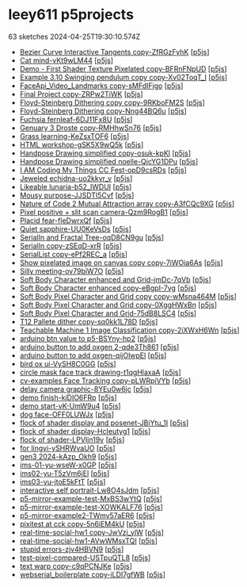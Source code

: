 # leey611 p5projects
63 sketches 2024-04-25T19:30:10.574Z

- [Bezier Curve Interactive Tangents copy-ZfRGzFyhK](./p5projects/Bezier%20Curve%20Interactive%20Tangents%20copy-ZfRGzFyhK) [[p5js](https://editor.p5js.org/leey611/sketches/ZfRGzFyhK)]
- [Cat mind-vKt9wLM44](./p5projects/Cat%20mind-vKt9wLM44) [[p5js](https://editor.p5js.org/leey611/sketches/vKt9wLM44)]
- [Demo - First Shader Texture Pixelated copy-BFRnFNpUD](./p5projects/Demo%20-%20First%20Shader%20Texture%20Pixelated%20copy-BFRnFNpUD) [[p5js](https://editor.p5js.org/leey611/sketches/BFRnFNpUD)]
- [Example 3.10 Swinging pendulum copy copy-Xv02ToqT\_I](./p5projects/Example%203.10%20Swinging%20pendulum%20copy%20copy-Xv02ToqT_I) [[p5js](https://editor.p5js.org/leey611/sketches/v02ToqT_I)]
- [FaceApi\_Video\_Landmarks copy-sMFdIFjgo](./p5projects/FaceApi_Video_Landmarks%20copy-sMFdIFjgo) [[p5js](https://editor.p5js.org/leey611/sketches/sMFdIFjgo)]
- [Final Project copy-ZRPw2TiWK](./p5projects/Final%20Project%20copy-ZRPw2TiWK) [[p5js](https://editor.p5js.org/leey611/sketches/ZRPw2TiWK)]
- [Floyd-Steinberg Dithering	 copy copy-9RKboFM2S](./p5projects/Floyd-Steinberg%20Dithering%09%20copy%20copy-9RKboFM2S) [[p5js](https://editor.p5js.org/leey611/sketches/9RKboFM2S)]
- [Floyd-Steinberg Dithering	 copy-Nng44BQ6u](./p5projects/Floyd-Steinberg%20Dithering%09%20copy-Nng44BQ6u) [[p5js](https://editor.p5js.org/leey611/sketches/Nng44BQ6u)]
- [Fuchsia fernleaf-6DJ11Fx8U](./p5projects/Fuchsia%20fernleaf-6DJ11Fx8U) [[p5js](https://editor.p5js.org/leey611/sketches/6DJ11Fx8U)]
- [Genuary 3 Droste copy-RMHhwSn76](./p5projects/Genuary%203%20Droste%20copy-RMHhwSn76) [[p5js](https://editor.p5js.org/leey611/sketches/RMHhwSn76)]
- [Grass learning-KeZsxTOF6](./p5projects/Grass%20learning-KeZsxTOF6) [[p5js](https://editor.p5js.org/leey611/sketches/KeZsxTOF6)]
- [HTML workshop-gSK5X9wQ5k](./p5projects/HTML%20workshop-gSK5X9wQ5k) [[p5js](https://editor.p5js.org/leey611/sketches/SK5X9wQ5k)]
- [Handpose Drawing simplified copy-osuk-kpKl](./p5projects/Handpose%20Drawing%20simplified%20copy-osuk-kpKl) [[p5js](https://editor.p5js.org/leey611/sketches/osuk-kpKl)]
- [Handpose Drawing simplified noelle-QjcYG1DPu](./p5projects/Handpose%20Drawing%20simplified%20noelle-QjcYG1DPu) [[p5js](https://editor.p5js.org/leey611/sketches/QjcYG1DPu)]
- [I AM Coding My Things CC Fest-opD9csRDs](./p5projects/I%20AM%20Coding%20My%20Things%20CC%20Fest-opD9csRDs) [[p5js](https://editor.p5js.org/leey611/sketches/opD9csRDs)]
- [Jeweled echidna-uo2kkyr\_v](./p5projects/Jeweled%20echidna-uo2kkyr_v) [[p5js](https://editor.p5js.org/leey611/sketches/uo2kkyr_v)]
- [Likeable lunaria-b52\_lWDUI](./p5projects/Likeable%20lunaria-b52_lWDUI) [[p5js](https://editor.p5js.org/leey611/sketches/b52_lWDUI)]
- [Mousy purpose-JJSDTI5Cvf](./p5projects/Mousy%20purpose-JJSDTI5Cvf) [[p5js](https://editor.p5js.org/leey611/sketches/JSDTI5Cvf)]
- [Nature of Code 2 Mutual Attraction array copy-A3fCQc9XG](./p5projects/Nature%20of%20Code%202%20Mutual%20Attraction%20array%20copy-A3fCQc9XG) [[p5js](https://editor.p5js.org/leey611/sketches/A3fCQc9XG)]
- [Pixel positive + slit scan camera-Qzm9RogB1](./p5projects/Pixel%20positive%20%2B%20slit%20scan%20camera-Qzm9RogB1) [[p5js](https://editor.p5js.org/leey611/sketches/Qzm9RogB1)]
- [Placid fear-fIeDwrxQf](./p5projects/Placid%20fear-fIeDwrxQf) [[p5js](https://editor.p5js.org/leey611/sketches/fIeDwrxQf)]
- [Quiet sapphire-UU0KeVsDs](./p5projects/Quiet%20sapphire-UU0KeVsDs) [[p5js](https://editor.p5js.org/leey611/sketches/UU0KeVsDs)]
- [SerialIn and Fractal Tree-oqD8CN9gu](./p5projects/SerialIn%20and%20Fractal%20Tree-oqD8CN9gu) [[p5js](https://editor.p5js.org/leey611/sketches/oqD8CN9gu)]
- [SerialIn copy-zSEqD-xrR](./p5projects/SerialIn%20copy-zSEqD-xrR) [[p5js](https://editor.p5js.org/leey611/sketches/zSEqD-xrR)]
- [SerialList copy-ePf2REC\_a](./p5projects/SerialList%20copy-ePf2REC_a) [[p5js](https://editor.p5js.org/leey611/sketches/ePf2REC_a)]
- [Show pixelated image on canvas copy copy-7iWOia6As](./p5projects/Show%20pixelated%20image%20on%20canvas%20copy%20copy-7iWOia6As) [[p5js](https://editor.p5js.org/leey611/sketches/7iWOia6As)]
- [Silly meeting-ov79biW7O](./p5projects/Silly%20meeting-ov79biW7O) [[p5js](https://editor.p5js.org/leey611/sketches/ov79biW7O)]
- [Soft Body Character enhanced and Grid-jmDc-7qVb](./p5projects/Soft%20Body%20Character%20enhanced%20and%20Grid-jmDc-7qVb) [[p5js](https://editor.p5js.org/leey611/sketches/jmDc-7qVb)]
- [Soft Body Character enhanced copy-eBgpI-7vg](./p5projects/Soft%20Body%20Character%20enhanced%20copy-eBgpI-7vg) [[p5js](https://editor.p5js.org/leey611/sketches/eBgpI-7vg)]
- [Soft Body Pixel Character and Grid copy copy-wMsna464M](./p5projects/Soft%20Body%20Pixel%20Character%20and%20Grid%20copy%20copy-wMsna464M) [[p5js](https://editor.p5js.org/leey611/sketches/wMsna464M)]
- [Soft Body Pixel Character and Grid copy-0XggHWxBn](./p5projects/Soft%20Body%20Pixel%20Character%20and%20Grid%20copy-0XggHWxBn) [[p5js](https://editor.p5js.org/leey611/sketches/0XggHWxBn)]
- [Soft Body Pixel Character and Grid-75dB8LSC4](./p5projects/Soft%20Body%20Pixel%20Character%20and%20Grid-75dB8LSC4) [[p5js](https://editor.p5js.org/leey611/sketches/75dB8LSC4)]
- [T12 Pallete dither copy-sq0kk1L78D](./p5projects/T12%20Pallete%20dither%20copy-sq0kk1L78D) [[p5js](https://editor.p5js.org/leey611/sketches/q0kk1L78D)]
- [Teachable Machine 1 Image Classification copy-2iXWxH6Wn](./p5projects/Teachable%20Machine%201%20Image%20Classification%20copy-2iXWxH6Wn) [[p5js](https://editor.p5js.org/leey611/sketches/2iXWxH6Wn)]
- [arduino btn value to p5-BSYny-hp2](./p5projects/arduino%20btn%20value%20to%20p5-BSYny-hp2) [[p5js](https://editor.p5js.org/leey611/sketches/BSYny-hp2)]
- [arduino button to add oxgen 2-qde3Th861](./p5projects/arduino%20button%20to%20add%20oxgen%202-qde3Th861) [[p5js](https://editor.p5js.org/leey611/sketches/qde3Th861)]
- [arduino button to add oxgen-qijOlwpEl](./p5projects/arduino%20button%20to%20add%20oxgen-qijOlwpEl) [[p5js](https://editor.p5js.org/leey611/sketches/qijOlwpEl)]
- [bird ox ui-VySH8C0GG](./p5projects/bird%20ox%20ui-VySH8C0GG) [[p5js](https://editor.p5js.org/leey611/sketches/VySH8C0GG)]
- [circle mask face track drawing-t1qgHlaxaA](./p5projects/circle%20mask%20face%20track%20drawing-t1qgHlaxaA) [[p5js](https://editor.p5js.org/leey611/sketches/1qgHlaxaA)]
- [cv-examples Face Tracking copy-pLWRpjVYb](./p5projects/cv-examples%20Face%20Tracking%20copy-pLWRpjVYb) [[p5js](https://editor.p5js.org/leey611/sketches/pLWRpjVYb)]
- [delay camera graphic-8YEu0w6jc](./p5projects/delay%20camera%20graphic-8YEu0w6jc) [[p5js](https://editor.p5js.org/leey611/sketches/8YEu0w6jc)]
- [demo finish-kjDIO6FRp](./p5projects/demo%20finish-kjDIO6FRp) [[p5js](https://editor.p5js.org/leey611/sketches/kjDIO6FRp)]
- [demo start-vK-UmW9u4](./p5projects/demo%20start-vK-UmW9u4) [[p5js](https://editor.p5js.org/leey611/sketches/vK-UmW9u4)]
- [dog face-OFF0LUWJx](./p5projects/dog%20face-OFF0LUWJx) [[p5js](https://editor.p5js.org/leey611/sketches/OFF0LUWJx)]
- [flock of shader display and posenet-JBiYtu\_1I](./p5projects/flock%20of%20shader%20display%20and%20posenet-JBiYtu_1I) [[p5js](https://editor.p5js.org/leey611/sketches/JBiYtu_1I)]
- [flock of shader display-HcIeutyg1](./p5projects/flock%20of%20shader%20display-HcIeutyg1) [[p5js](https://editor.p5js.org/leey611/sketches/HcIeutyg1)]
- [flock of shader-LPVIjn19v](./p5projects/flock%20of%20shader-LPVIjn19v) [[p5js](https://editor.p5js.org/leey611/sketches/LPVIjn19v)]
- [for lingyi-ySHRWvaUO](./p5projects/for%20lingyi-ySHRWvaUO) [[p5js](https://editor.p5js.org/leey611/sketches/ySHRWvaUO)]
- [gen3 2024-kAzp\_Okh9](./p5projects/gen3%202024-kAzp_Okh9) [[p5js](https://editor.p5js.org/leey611/sketches/kAzp_Okh9)]
- [ims-01-yu-wseW-x0GP](./p5projects/ims-01-yu-wseW-x0GP) [[p5js](https://editor.p5js.org/leey611/sketches/wseW-x0GP)]
- [ims02-yu-T5zVm6jEl](./p5projects/ims02-yu-T5zVm6jEl) [[p5js](https://editor.p5js.org/leey611/sketches/T5zVm6jEl)]
- [ims03-yu-jtoE5kFtT](./p5projects/ims03-yu-jtoE5kFtT) [[p5js](https://editor.p5js.org/leey611/sketches/jtoE5kFtT)]
- [interactive self portrait-Lw8O4sJdm](./p5projects/interactive%20self%20portrait-Lw8O4sJdm) [[p5js](https://editor.p5js.org/leey611/sketches/Lw8O4sJdm)]
- [p5-mirror-example-test-MxBS3wYtQ](./p5projects/p5-mirror-example-test-MxBS3wYtQ) [[p5js](https://editor.p5js.org/leey611/sketches/MxBS3wYtQ)]
- [p5-mirror-example-test-XOWKALF76](./p5projects/p5-mirror-example-test-XOWKALF76) [[p5js](https://editor.p5js.org/leey611/sketches/XOWKALF76)]
- [p5-mirror-example2-TWmy57aER6](./p5projects/p5-mirror-example2-TWmy57aER6) [[p5js](https://editor.p5js.org/leey611/sketches/Wmy57aER6)]
- [pixitest at cck copy-5n6iEM4kU](./p5projects/pixitest%20at%20cck%20copy-5n6iEM4kU) [[p5js](https://editor.p5js.org/leey611/sketches/5n6iEM4kU)]
- [real-time-social-hw1 copy-JwVzj\_ylW](./p5projects/real-time-social-hw1%20copy-JwVzj_ylW) [[p5js](https://editor.p5js.org/leey611/sketches/JwVzj_ylW)]
- [real-time-social-hw1-AVwWMsxTQI](./p5projects/real-time-social-hw1-AVwWMsxTQI) [[p5js](https://editor.p5js.org/leey611/sketches/VwWMsxTQI)]
- [stupid errors-zjv4HBVN9](./p5projects/stupid%20errors-zjv4HBVN9) [[p5js](https://editor.p5js.org/leey611/sketches/zjv4HBVN9)]
- [test-pixel-compared-USTpuQTL8](./p5projects/test-pixel-compared-USTpuQTL8) [[p5js](https://editor.p5js.org/leey611/sketches/USTpuQTL8)]
- [text warp copy-c9qPCNJKe](./p5projects/text%20warp%20copy-c9qPCNJKe) [[p5js](https://editor.p5js.org/leey611/sketches/c9qPCNJKe)]
- [webserial\_boilerplate copy-iLDI7gfWB](./p5projects/webserial_boilerplate%20copy-iLDI7gfWB) [[p5js](https://editor.p5js.org/leey611/sketches/iLDI7gfWB)]